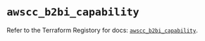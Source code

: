 # `awscc_b2bi_capability`

Refer to the Terraform Registory for docs: [`awscc_b2bi_capability`](https://registry.terraform.io/providers/hashicorp/awscc/0.70.0/docs/resources/b2bi_capability).
